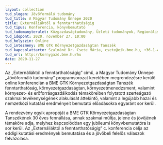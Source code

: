 ```yaml
---
layout: collection
tud_slogen: Jövőformáló tudomány
tud_title: A Magyar Tudomány Ünnepe 2020
title: Externáliáktól a fenntarthatóságig
tud_tipus: Konferencia, könyvbemutató
tud_tudomanyterulet: Közgazdaságtudomány, Üzleti tudományok, Regionális tudomány, Interdiszciplináris
tud_idopont: 2020. november 27. 10:00
tud_helyszin: Online
tud_intezmeny: BME GTK Környezetgazdaságtan Tanszék
tud_kapcsolattarto: Szalmáné Dr. Csete Mária, csete@eik.bme.hu, +36-1-463-2018
tud_url: http://kornygazd.bme.hu/hu
date: 2020-11-27
---
```

Az „Externáliáktól a fenntarthatóságig” című, a Magyar Tudomány Ünnepe „Jövőformáló tudomány” programsorozat keretében megrendezésre kerülő online konferencián a BME GTK Környezetgazdaságtan Tanszék fenntarthatóság, környezetgazdaságtan, környezetmenedzsment, valamint környezet- és erőforrásgazdálkodás témaköreiben folytatott szerteágazó szakmai tevékenységének alakulását áttekintő, valamint a legújabb hazai és nemzetközi kutatási eredményeit bemutató előadásokra egyaránt sor kerül.

A rendezvény egyik apropóját a BME GTK Környezetgazdaságtan Tanszékének 30 éves fennállása, annak szakmai múltja, jelene és jövőjének témaköre adja, melyhez kapcsolódóan egy jubileumi könyvbemutatóra is sor kerül. Az „Externáliáktól a fenntarthatóságig” c. konferencia célja az eddigi kutatási eredmények bemutatása és a jövőbeli felelős válaszok felvázolása.
